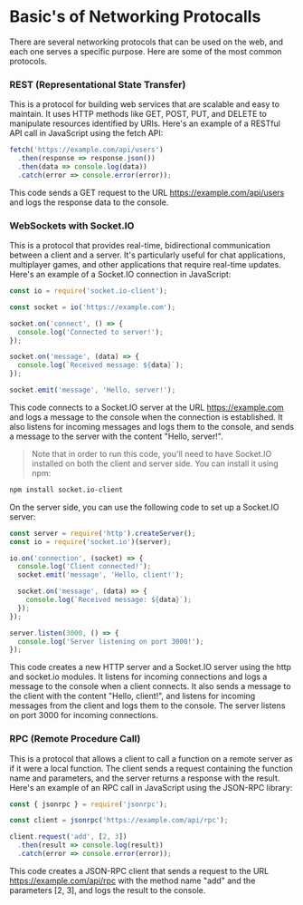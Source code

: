 # Basic's of Networking Protocalls
There are several networking protocols that can be used on the web, and each one serves a specific purpose. Here are some of the most common protocols.

### REST (Representational State Transfer)
This is a protocol for building web services that are scalable and easy to maintain. It uses HTTP methods like GET, POST, PUT, and DELETE to manipulate resources identified by URIs. Here's an example of a RESTful API call in JavaScript using the fetch API:

```javascript
fetch('https://example.com/api/users')
  .then(response => response.json())
  .then(data => console.log(data))
  .catch(error => console.error(error));
```

This code sends a GET request to the URL https://example.com/api/users and logs the response data to the console.

### WebSockets with Socket.IO
This is a protocol that provides real-time, bidirectional communication between a client and a server. It's particularly useful for chat applications, multiplayer games, and other applications that require real-time updates. Here's an example of a Socket.IO connection in JavaScript:

```javascript
const io = require('socket.io-client');

const socket = io('https://example.com');

socket.on('connect', () => {
  console.log('Connected to server!');
});

socket.on('message', (data) => {
  console.log(`Received message: ${data}`);
});

socket.emit('message', 'Hello, server!');
```

This code connects to a Socket.IO server at the URL https://example.com and logs a message to the console when the connection is established. It also listens for incoming messages and logs them to the console, and sends a message to the server with the content "Hello, server!".

> Note that in order to run this code, you'll need to have Socket.IO installed on both the client and server side. You can install it using npm:

```bash
npm install socket.io-client
```

On the server side, you can use the following code to set up a Socket.IO server:

```javascript
const server = require('http').createServer();
const io = require('socket.io')(server);

io.on('connection', (socket) => {
  console.log('Client connected!');
  socket.emit('message', 'Hello, client!');

  socket.on('message', (data) => {
    console.log(`Received message: ${data}`);
  });
});

server.listen(3000, () => {
  console.log('Server listening on port 3000!');
});
```

This code creates a new HTTP server and a Socket.IO server using the http and socket.io modules. It listens for incoming connections and logs a message to the console when a client connects. It also sends a message to the client with the content "Hello, client!", and listens for incoming messages from the client and logs them to the console. The server listens on port 3000 for incoming connections.

### RPC (Remote Procedure Call)
This is a protocol that allows a client to call a function on a remote server as if it were a local function. The client sends a request containing the function name and parameters, and the server returns a response with the result. Here's an example of an RPC call in JavaScript using the JSON-RPC library:

```javascript
const { jsonrpc } = require('jsonrpc');

const client = jsonrpc('https://example.com/api/rpc');

client.request('add', [2, 3])
  .then(result => console.log(result))
  .catch(error => console.error(error));
```

This code creates a JSON-RPC client that sends a request to the URL https://example.com/api/rpc with the method name "add" and the parameters [2, 3], and logs the result to the console.